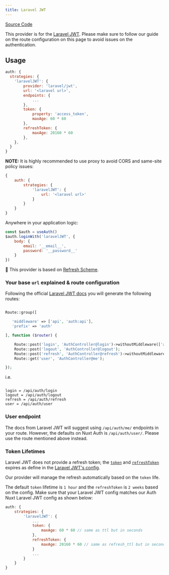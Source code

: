 ```yaml
---
title: Laravel JWT
---
```


[Source Code](https://github.com/nuxt-alt/auth/blob/main/src/runtime/providers/laravel-jwt.ts)

This provider is for the [Laravel JWT](https://github.com/tymondesigns/jwt-auth). Please make sure to follow our guide on the route configuration on this page to avoid issues on the authentication.

## Usage

```js
auth: {
  strategies: {
    'laravelJWT': {
        provider: 'laravel/jwt',
        url: '<laravel url>',
        endpoints: {
            ...
        },
        token: {
            property: 'access_token',
            maxAge: 60 * 60
        },
        refreshToken: {
            maxAge: 20160 * 60
        },
    },
  }
}
```

**NOTE:** It is highly recommended to use proxy to avoid CORS and same-site policy issues:

```js
{
    auth: {
        strategies: {
            'laravelJWT': {
                url: '<laravel url>'
            }
        }
    }
}
```

Anywhere in your application logic:

```js
const $auth = useAuth()
$auth.loginWith('laravelJWT', {
    body: {
        email: '__email__',
        password: '__password__'
    }
})
```

💁 This provider is based on [Refresh Scheme](/schemes/refresh).

### Your base `url` explained & route configuration

Following the official [Laravel JWT docs](https://jwt-auth.readthedocs.io/en/develop/quick-start/#add-some-basic-authentication-routes) you will generate the following routes:

```php

Route::group([

   'middleware' => ['api', 'auth:api'],
   'prefix' => 'auth'

], function ($router) {

    Route::post('login', 'AuthController@login')->withoutMiddleware(['auth:api']);
    Route::post('logout', 'AuthController@logout');
    Route::post('refresh', 'AuthController@refresh')->withoutMiddleware(['auth:api']);
    Route::get('user', 'AuthController@me');

});

```

i.e.

```

login = /api/auth/login
logout = /api/auth/logout
refresh = /api/auth/refresh
user = /api/auth/user

```

### User endpoint

The docs from Laravel JWT will suggest using `/api/auth/me/` endpoints in your route. However, the defaults on Nuxt Auth is `/api/auth/user/`. Please use the route mentioned above instead.

### Token Lifetimes

Laravel JWT does not provide a refresh token; the [`token`](https://github.com/tymondesigns/jwt-auth/blob/develop/config/config.php#L104) and [`refreshToken`](https://github.com/tymondesigns/jwt-auth/blob/develop/config/config.php#L123) expires as define in the [Laravel JWT's config](https://github.com/tymondesigns/jwt-auth/blob/develop/config/config.php).

Our provider will manage the refresh automatically based on the `token` life.

The default `token` lifetime is `1 hour` and the `refreshToken` is `2 weeks` based on the config. Make sure that your Laravel JWT config matches our Auth Nuxt Laravel JWT config as shown below:

```js
auth: {
    strategies: {
        'laravelJWT': {
            ...
            token: {
                maxAge: 60 * 60 // same as ttl but in seconds
            },
            refreshToken: {
                maxAge: 20160 * 60 // same as refresh_ttl but in seconds
            }
            ...
        }
    }
}
```
